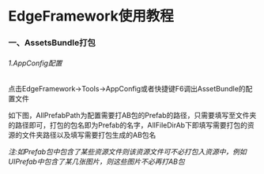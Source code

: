 # EdgeFramework使用教程
### 一、AssetsBundle打包
######  1.AppConfig配置
点击EdgeFramework->Tools->AppConfig或者快捷键F6调出AssetBundle的配置文件

如下图，AllPrefabPath为配置需要打AB包的Prefab的路径，只需要填写至文件夹的路径即可，打包的包名即为Prefab的名字，AllFileDirAb下即填写需要打包的资源的文件夹路径以及填写需要打包生成的AB包名

*注:如Prefab包中包含了某些资源文件则该资源文件可不必打包入资源中，例如UIPrefab中包含了某几张图片，则这些图片不必再打AB包*
